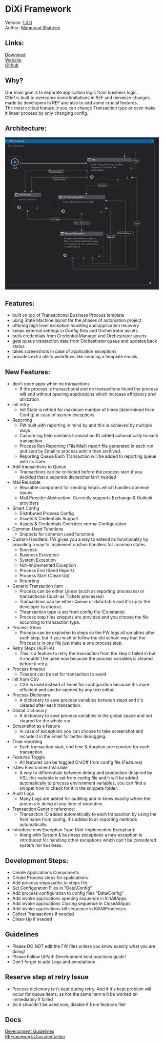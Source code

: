 # DiXi Framework

Version: [1.0.0](https://github.com/Moqa-Dev/DiXi/releases/tag/1.0.0)  
Author: [Mahmoud Shaheen](https://www.moshaheen.com/)
## Links:
[Download](https://github.com/Moqa-Dev/DiXi/releases/download/1.0.0/DiXi.zip)  
[Website](https://moqa.moshaheen.com/DiXi/)  
[Github](https://github.com/Moqa-Dev/DiXi/)  

## Why?
Our main goal is to separate application logic from business logic.  
CRef is built to overcome some limitations in REF and minimize changes made by developers in REF and also to add some crucial features.  
The most critical feature is you can change Transaction type or even make it linear process by only changing config.  

## Architecture:
![](./Documentation/Main.jpg)

## Features:
* built on top of Transactional Business Process template
* using State Machine layout for the phases of automation project
* offering high level exception handling and application recovery
* keeps external settings in Config files and Orchestrator assets
* pulls credentials from Credential Manager and Orchestrator assets
* gets queue transaction data from Orchestrator queue and updates back status
* takes screenshots in case of application exceptions
* provides extra utility workflows like sending a template emails

## New Features:
* don't open apps when no transactions
	* If the process is transactional and no transactions found the process will end without opening applications which increase efficiency and utilization
* Init retry
	* Init State is retried for maximum number of times (determined from Config) in case of system exceptions
* Reporting
	* FW built with reporting in mind by and this is achieved by multiple ways
	* Custom log field contains transaction ID added automatically to each transaction.
	* Process Run Reporting (File/Mail) report file generated in each run and sent by Email to process admin then archived.
	* Reporting Queue Each Transaction will be added to reporting queue with its state.
* Add transactions to Queue
	* Transactions can be collected before the process start if you decided that a separate dispatcher isn't needed
* Mail Reusable
	* Reusable component for sending Emails which handles common issues
	* Mail Provider Abstraction, Currently supports Exchange & Outlook providers
* Smart Config
	* Distributed Process Config
	* Assets & Credentials Support
	* Assets & Credentials Overrides normal Configuration
* Common Used Functions
	* Snippets for common used functions
* Custom Handlers:
	FW gives you a way to extend its functionality by providing a way to implement custom handlers for common states.
	* Success
	* Business Exception
	* System Exception
	* Not-Implemented Exception
	* Process End (Send Report)
	* Process Start (Clean Up)
	* Reporting
* Generic Transaction item
	* Process can be either Linear (such as reporting processes) or transactional (Such as Tickets processes)
	* Transactions can be either Queue or data-table and it's up to the developer to choose.
	* Thransaction type is set from config file (Constants)
	* Process step files snippets are provided and you choose the file according to transaction type.
* Process Steps
	* Process can be exploded to steps so the FW logs all variables after each step, but if you wish to follow the old school way that the Process is in one file just make a one process step.
* Retry Steps (ALPHA)
	* This is a feature to retry the transaction from the step it failed in but it shouldn't be used now because the process variables is cleared before it retry.
* Process timeout
	* Timeout can be set for transaction to avoid 
* init from CSV
	* CSV is used instead of Excel for configuration because it's more effecient and can be opened by any text editor.
* Process Dictionary
	* A dictionary to save process variables between steps and it's cleared after each transaction.
* Global Dictionary
	* A dictionary to save process variables in the global space and not cleared for the whole run.
* Screenshot as a feature
	* In case of exceptions you can choose to take screenshot and include it in the Email for better debugging.
* Time reporting
	* Each transaction start, end time & duration are reported for each transaction.
* Features Toggle
	* All features can be toggled On/Off from config file (Features)
* IsDev Environment Variable
	* A way to differentiate between debug and production (Inspired by VS), this variable is set from config file and it will be added automatically to process environment variables, you can find a snippet how to check for it in the snippets folder. 
* Audit Logs
	* Many Logs are added for auditing and to know exactly where the process is doing at any time of execution.
* Transaction Generic reference:
	* Transaction ID added automatically to each transaction by using the field name from config, it's added to all reporting methods automatically.
* Introduce new Exception Type (Not-Implemented Exception):
	* Along with System & business exceptions a new exception is introduced for handling other exceptions which can't be considered system nor business.

## Development Steps:
* Create Applications Components
* Create Process steps for applications
* Add process steps paths to steps file.
* Set Configuration Files in "Data\Config"
* Add process configuration to config files "Data\Config"
* Add invoke applications opening sequence in InitAllApps
* Add invoke applications Closing sequence in CloseAllApps
* Add invoke applications kill sequence in KillAllProcesses
* Collect Transactions if needed 
* Clean-Up if needed

## Guidelines
* Please DO NOT edit the FW files unless you know exactly what you are doing!
* Please Follow UiPath Development best practices guide!
* Don't forget to add Logs and annotations

## Reserve step at retry Issue
* Process dictionary isn't kept during retry. And if it's kept problem will occur for queue items, as not the same item will be worked on immediately if failed
* So it shouldn't be used now, disable it from features file!


## Docs
[Development Guidelines](./Documentation/UiPathBestPractices.pdf)  
[REFramework Documentation](./Documentation/REFrameworkDocumentation.pdf)  
